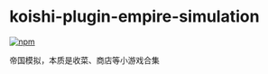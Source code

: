 # koishi-plugin-empire-simulation

[![npm](https://img.shields.io/npm/v/koishi-plugin-empire-simulation?style=flat-square)](https://www.npmjs.com/package/koishi-plugin-empire-simulation)

帝国模拟，本质是收菜、商店等小游戏合集
